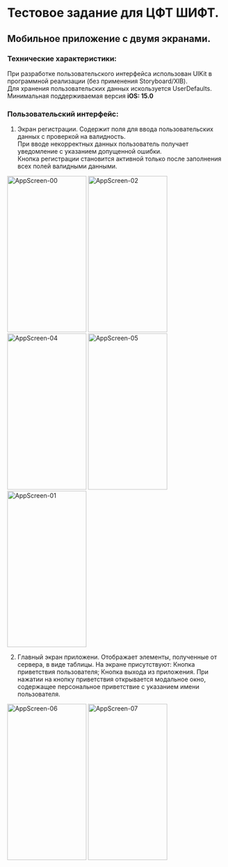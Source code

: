 # Тестовое задание для ЦФТ ШИФТ. 
## Мобильное приложение с двумя экранами.

### Технические характеристики:

При разработке пользовательского интерфейса использован UIKit в программной реализации (без применения Storyboard/XIB).<br/>
Для хранения пользовательских данных искользуется UserDefaults.<br/>
Минимальная поддерживаемая версия **iOS: 15.0**

### Пользовательский интерфейс: 
1. Экран регистрации.
Содержит поля для ввода пользовательских данных с проверкой на валидность.<br/>
При вводе некорректных данных пользователь получает уведомление с указанием допущенной ошибки.<br/>
Кнопка регистрации становится активной только после заполнения всех полей валидными данными.

<img width="182" height="358" alt="AppScreen-00" src="https://github.com/user-attachments/assets/786765e7-10db-4498-a6be-8a4dff30088e" />
<img width="182" height="358" alt="AppScreen-02" src="https://github.com/user-attachments/assets/91e8bbad-5e2c-4ea2-90d1-fb61521d7128" />
<img width="182" height="358" alt="AppScreen-04" src="https://github.com/user-attachments/assets/70da10e4-2515-4802-bf21-e75128be3825" />
<img width="182" height="358" alt="AppScreen-05" src="https://github.com/user-attachments/assets/4101951a-f97f-4494-8050-dc975e16d361" />
<img width="182" height="358" alt="AppScreen-01" src="https://github.com/user-attachments/assets/d30717b7-e3db-4415-8c56-f70e18d495da" />

2. Главный экран приложени.
Отображает элементы, полученные от сервера, в виде таблицы. На экране присутствуют:
Кнопка приветствия пользователя; Кнопка выхода из приложения.
При нажатии на кнопку приветствия открывается модальное окно, содержащее персональное приветствие с указанием имени пользователя.

<img width="182" height="358" alt="AppScreen-06" src="https://github.com/user-attachments/assets/f90a5a5a-0670-4336-b3ea-c031621ac083" />
<img width="182" height="358" alt="AppScreen-07" src="https://github.com/user-attachments/assets/d64cf2b0-faaa-4deb-8cbb-1efa8ce7b728" />
